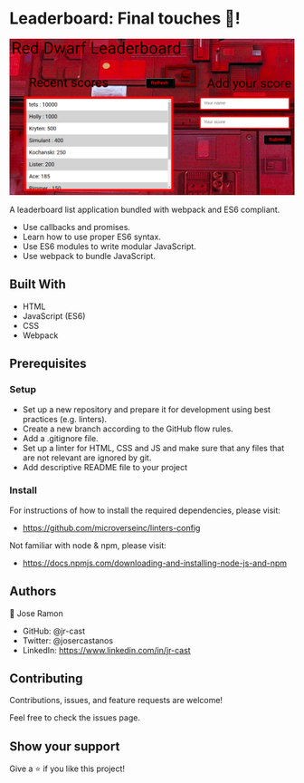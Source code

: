 # Leaderboard: Final touches 🎨!

![leaderboard](./rd.png)

A leaderboard list application bundled with webpack and ES6 compliant. 

* Use callbacks and promises.
* Learn how to use proper ES6 syntax.
* Use ES6 modules to write modular JavaScript.
* Use webpack to bundle JavaScript.
## Built With

- HTML
- JavaScript (ES6)
- CSS
- Webpack

## Prerequisites

### Setup

- Set up a new repository and prepare it for development using best practices (e.g. linters).
- Create a new branch according to the GitHub flow rules.
- Add a .gitignore file.
- Set up a linter for HTML, CSS and JS and make sure that any files that are not relevant are ignored by git.
- Add descriptive README file to your project

### Install

For instructions of how to install the required dependencies, please visit:

- https://github.com/microverseinc/linters-config

Not familiar with node & npm, please visit:

- https://docs.npmjs.com/downloading-and-installing-node-js-and-npm

## Authors

:bust_in_silhouette: Jose Ramon

- GitHub: @jr-cast
- Twitter: @josercastanos
- LinkedIn: https://www.linkedin.com/in/jr-cast


## Contributing

Contributions, issues, and feature requests are welcome!

Feel free to check the issues page.

## Show your support

Give a :star: if you like this project!
